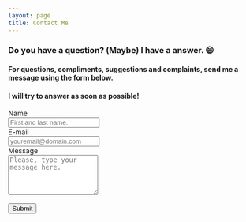 ```yaml
---
layout: page
title: Contact Me
---
```


### Do you have a question? (Maybe) I have a answer. 😄

#### For questions, compliments, suggestions and complaints, send me a message using the form below. 
#### I will try to answer as soon as possible!




<html>  
  <head>    
    <title>reCAPTCHA demo: Simple page</title>    
    <script src="https://www.google.com/recaptcha/api.js" async defer></script>  
  </head>  
  <body>    
    <form action="https://formspree.io/f/xleznwww" method="POST">      
      <label for="full-name">Name</label>  <br>
      <input type="text" name="name" id="full-name" placeholder="First and last name." required=""> <br>
      <label for="email-address">E-mail</label> <br>
      <input type="email" name="_replyto" id="email-address" placeholder="youremail@domain.com" required=""> <br>
      <label for="message">Message</label> <br>
      <textarea rows="5" name="message" id="message" placeholder="Please, type your message here." required=""></textarea>
      <input type="hidden" name="_subject" id="email-subject" value="Contact Form Submission">      
      <div class="g-recaptcha" data-sitekey="6LeCXbQeAAAAAM6y7PfIyg1YBMsmwaqVbYECTHj3"></div> <!-- replace with your recaptcha SITE key not secret key -->      
      <br/>      
      <input type="submit" value="Submit">    
    </form>  
  </body>
</html>
